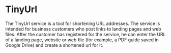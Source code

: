 # TinyUrl
The TinyUrl service is a tool for shortening URL addresses. The service is intended for business customers who post links to landing pages and web files. After the customer has registered for the service, he can enter the URL of a landing page, website or web file (for example, a PDF guide saved in Google Drive) and create a shortened url for it.
